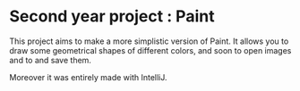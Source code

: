 # Second year project : Paint

This project aims to make a more simplistic version of Paint. It allows you to draw some geometrical shapes of different colors, and soon to open images and to and save them.

Moreover it was entirely made with IntelliJ.
